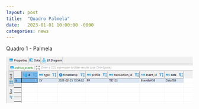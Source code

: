 ```yaml
---
layout: post
title:  "Quadro Palmela"
date:   2023-01-01 10:00:00 -0000
categories: news
---
```


Quadro 1 - Palmela

![Quadro 1](quadro1.png)


[jekyll-docs]: https://jekyllrb.com/docs/home
[jekyll-gh]:   https://github.com/jekyll/jekyll
[jekyll-talk]: https://talk.jekyllrb.com/
